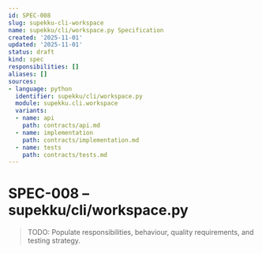 ```yaml
---
id: SPEC-008
slug: supekku-cli-workspace
name: supekku/cli/workspace.py Specification
created: '2025-11-01'
updated: '2025-11-01'
status: draft
kind: spec
responsibilities: []
aliases: []
sources:
- language: python
  identifier: supekku/cli/workspace.py
  module: supekku.cli.workspace
  variants:
  - name: api
    path: contracts/api.md
  - name: implementation
    path: contracts/implementation.md
  - name: tests
    path: contracts/tests.md
---
```


# SPEC-008 – supekku/cli/workspace.py

> TODO: Populate responsibilities, behaviour, quality requirements, and testing strategy.
